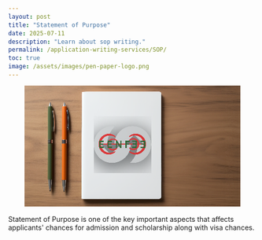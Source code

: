```yaml
---
layout: post
title: "Statement of Purpose"
date: 2025-07-11
description: "Learn about sop writing."
permalink: /application-writing-services/SOP/
toc: true
image: /assets/images/pen-paper-logo.png
---
```


<p align="center">
  <img src="/assets/images/pen-paper-logo.png" alt="Statement of Purpose" style="max-width:100%;">
</p>

Statement of Purpose is one of the key important aspects that affects applicants' chances for admission and scholarship along with visa chances.



